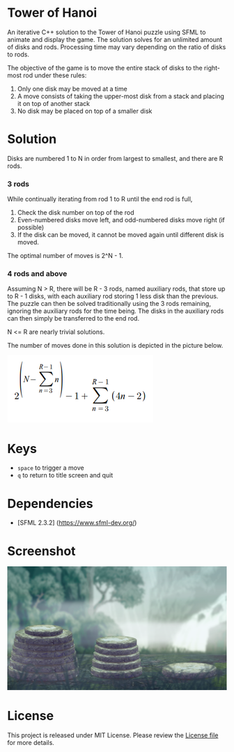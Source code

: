 # Tower of Hanoi
An iterative C++ solution to the Tower of Hanoi puzzle using SFML to animate and display the game. The solution solves for an  unlimited amount of disks and rods. Processing time may vary depending on the ratio of disks to rods.

The objective of the game is to move the entire stack of disks to the right-most rod under these rules:
 1. Only one disk may be moved at a time
 2. A move consists of taking the upper-most disk from a stack and placing it on top of another stack
 3. No disk may be placed on top of a smaller disk
 
# Solution
Disks are numbered 1 to N in order from largest to smallest, and there are R rods.

### 3 rods
While continually iterating from rod 1 to R until the end rod is full,
 1. Check the disk number on top of the rod
 2. Even-numbered disks move left, and odd-numbered disks move right (if possible)
 3. If the disk can be moved, it cannot be moved again until different disk is moved.
 
The optimal number of moves is 2^N - 1.

### 4 rods and above

Assuming N > R, there will be R - 3 rods, named auxiliary rods, that store up to R - 1 disks, with each auxiliary rod storing 1 less disk than the previous. The puzzle can then be solved traditionally using the 3 rods remaining, ignoring the auxiliary rods for the time being. The disks in the auxiliary rods can then simply be transferred to the end rod.

N <= R are nearly trivial solutions.

The number of moves done in this solution is depicted in the picture below.

![formula](screenshots/formula.png)

# Keys
 - `space` to trigger a move
 - `q` to return to title screen and quit

# Dependencies
- [SFML 2.3.2] (https://www.sfml-dev.org/)

# Screenshot
![screenshot](screenshots/screenshot.png)

# License
This project is released under MIT License. Please review the [License file](LICENSE) for more details.
